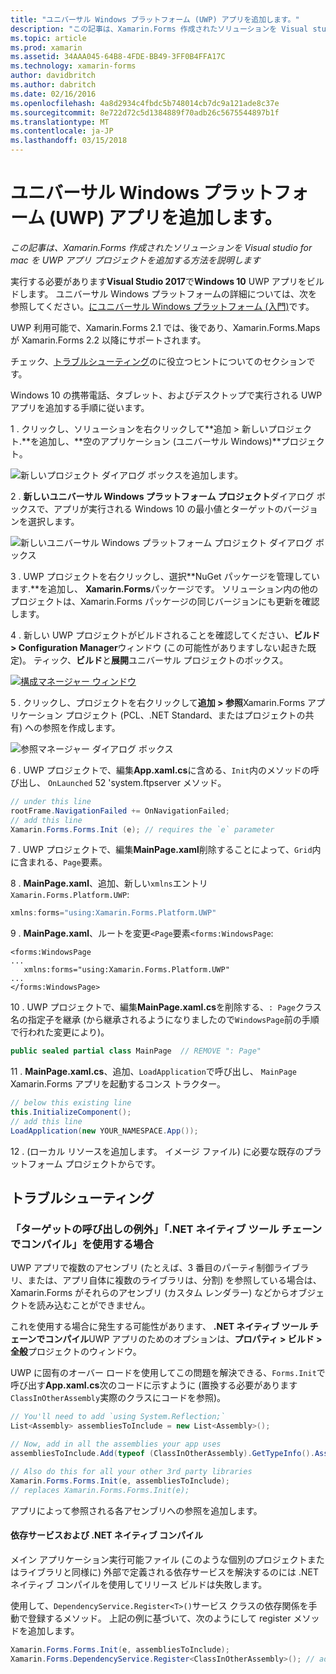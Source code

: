 ```yaml
---
title: "ユニバーサル Windows プラットフォーム (UWP) アプリを追加します。"
description: "この記事は、Xamarin.Forms 作成されたソリューションを Visual studio for mac を UWP アプリ プロジェクトを追加する方法を説明します"
ms.topic: article
ms.prod: xamarin
ms.assetid: 34AAA045-64B8-4FDE-BB49-3FF0B4FFA17C
ms.technology: xamarin-forms
author: davidbritch
ms.author: dabritch
ms.date: 02/16/2016
ms.openlocfilehash: 4a8d2934c4fbdc5b748014cb7dc9a121ade8c37e
ms.sourcegitcommit: 8e722d72c5d1384889f70adb26c5675544897b1f
ms.translationtype: MT
ms.contentlocale: ja-JP
ms.lasthandoff: 03/15/2018
---
```

# <a name="adding-a-universal-windows-platform-uwp-app"></a>ユニバーサル Windows プラットフォーム (UWP) アプリを追加します。

_この記事は、Xamarin.Forms 作成されたソリューションを Visual studio for mac を UWP アプリ プロジェクトを追加する方法を説明します_

実行する必要があります**Visual Studio 2017**で**Windows 10** UWP アプリをビルドします。 ユニバーサル Windows プラットフォームの詳細については、次を参照してください。[にユニバーサル Windows プラットフォーム (入門)](/windows/uwp/get-started/universal-application-platform-guide/)です。

UWP 利用可能で、Xamarin.Forms 2.1 では、後であり、Xamarin.Forms.Maps が Xamarin.Forms 2.2 以降にサポートされます。

チェック、<a href="#troubleshooting">トラブルシューティング</a>のに役立つヒントについてのセクションです。

Windows 10 の携帯電話、タブレット、およびデスクトップで実行される UWP アプリを追加する手順に従います。

 1 . クリックし、ソリューションを右クリックして**追加 > 新しいプロジェクト.**を追加し、**空のアプリケーション (ユニバーサル Windows)**プロジェクト。

  ![](universal-images/add-wu.png "新しいプロジェクト ダイアログ ボックスを追加します。")

 2 . **新しいユニバーサル Windows プラットフォーム プロジェクト**ダイアログ ボックスで、アプリが実行される Windows 10 の最小値とターゲットのバージョンを選択します。

  ![](universal-images/target-version.png "新しいユニバーサル Windows プラットフォーム プロジェクト ダイアログ ボックス")

 3 . UWP プロジェクトを右クリックし、選択**NuGet パッケージを管理しています.**を追加し、 **Xamarin.Forms**パッケージです。 ソリューション内の他のプロジェクトは、Xamarin.Forms パッケージの同じバージョンにも更新を確認します。

 4 . 新しい UWP プロジェクトがビルドされることを確認してください、**ビルド > Configuration Manager**ウィンドウ (この可能性がありますしない起きた既定)。 ティック、**ビルド**と**展開**ユニバーサル プロジェクトのボックス。

  [![](universal-images/configuration-sml.png "構成マネージャー ウィンドウ")](universal-images/configuration.png#lightbox "構成マネージャー ウィンドウ")

 5 . クリックし、プロジェクトを右クリックして**追加 > 参照**Xamarin.Forms アプリケーション プロジェクト (PCL、.NET Standard、またはプロジェクトの共有) への参照を作成します。

  ![](universal-images/addref-sml.png "参照マネージャー ダイアログ ボックス")

 6 . UWP プロジェクトで、編集**App.xaml.cs**に含める、`Init`内のメソッドの呼び出し、 `OnLaunched` 52 'system.ftpserver メソッド。

```csharp
// under this line
rootFrame.NavigationFailed += OnNavigationFailed;
// add this line
Xamarin.Forms.Forms.Init (e); // requires the `e` parameter
```

 7 . UWP プロジェクトで、編集**MainPage.xaml**削除することによって、`Grid`内に含まれる、`Page`要素。

 8 . **MainPage.xaml**、追加、新しい`xmlns`エントリ`Xamarin.Forms.Platform.UWP`:

```csharp
xmlns:forms="using:Xamarin.Forms.Platform.UWP"
```

 9 . **MainPage.xaml**、ルートを変更`<Page`要素`<forms:WindowsPage`:

```xaml
<forms:WindowsPage
...
   xmlns:forms="using:Xamarin.Forms.Platform.UWP"
...
</forms:WindowsPage>
```

 10 . UWP プロジェクトで、編集**MainPage.xaml.cs**を削除する、`: Page`クラス名の指定子を継承 (から継承されるようになりましたので`WindowsPage`前の手順で行われた変更により)。

```csharp
public sealed partial class MainPage  // REMOVE ": Page"
```

 11 . **MainPage.xaml.cs**、追加、`LoadApplication`で呼び出し、 `MainPage` Xamarin.Forms アプリを起動するコンス トラクター。

```csharp
// below this existing line
this.InitializeComponent();
// add this line
LoadApplication(new YOUR_NAMESPACE.App());
```

<!--
11 . Double-click **Package.appxmanifest** to set these capabilities
  that are often required:

  Capabilities set:

  * Internet (Client)
  * Location
-->

12 . (ローカル リソースを追加します。 イメージ ファイル) に必要な既存のプラットフォーム プロジェクトからです。

<a name="troubleshooting" />

## <a name="troubleshooting"></a>トラブルシューティング

<a name="target-invocation-exception" />

### <a name="target-invocation-exception-when-using-compile-with-net-native-tool-chain"></a>「ターゲットの呼び出しの例外」「.NET ネイティブ ツール チェーンでコンパイル」を使用する場合

UWP アプリで複数のアセンブリ (たとえば、3 番目のパーティ制御ライブラリ、または、アプリ自体に複数のライブラリは、分割) を参照している場合は、Xamarin.Forms がそれらのアセンブリ (カスタム レンダラー) などからオブジェクトを読み込むことができません。

これを使用する場合に発生する可能性があります、 **.NET ネイティブ ツール チェーンでコンパイル**UWP アプリのためのオプションは、**プロパティ > ビルド > 全般**プロジェクトのウィンドウ。

UWP に固有のオーバー ロードを使用してこの問題を解決できる、`Forms.Init`で呼び出す**App.xaml.cs**次のコードに示すように (置換する必要があります`ClassInOtherAssembly`実際のクラスにコードを参照)。

```csharp
// You'll need to add `using System.Reflection;`
List<Assembly> assembliesToInclude = new List<Assembly>();

// Now, add in all the assemblies your app uses
assembliesToInclude.Add(typeof (ClassInOtherAssembly).GetTypeInfo().Assembly);

// Also do this for all your other 3rd party libraries
Xamarin.Forms.Forms.Init(e, assembliesToInclude);
// replaces Xamarin.Forms.Forms.Init(e);
```

アプリによって参照される各アセンブリへの参照を追加します。

#### <a name="dependency-services-and-net-native-compilation"></a>依存サービスおよび .NET ネイティブ コンパイル

メイン アプリケーション実行可能ファイル (このような個別のプロジェクトまたはライブラリと同様に) 外部で定義される依存サービスを解決するのには .NET ネイティブ コンパイルを使用してリリース ビルドは失敗します。

使用して、`DependencyService.Register<T>()`サービス クラスの依存関係を手動で登録するメソッド。 上記の例に基づいて、次のようにして register メソッドを追加します。

```csharp
Xamarin.Forms.Forms.Init(e, assembliesToInclude);
Xamarin.Forms.DependencyService.Register<ClassInOtherAssembly>(); // add this
```
